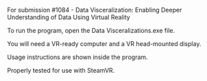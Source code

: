 For submission #1084 - Data Visceralization: Enabling Deeper Understanding of Data Using Virtual Reality

To run the program, open the Data Visceralizations.exe file.

You will need a VR-ready computer and a VR head-mounted display.

Usage instructions are shown inside the program.

Properly tested for use with SteamVR.